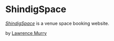 # ShindigSpace

[*ShindigSpace*](https://shindigspace.herokuapp.com) is a venue space booking website.

by [Lawrence Murry](https://freshmurry.com/about)
